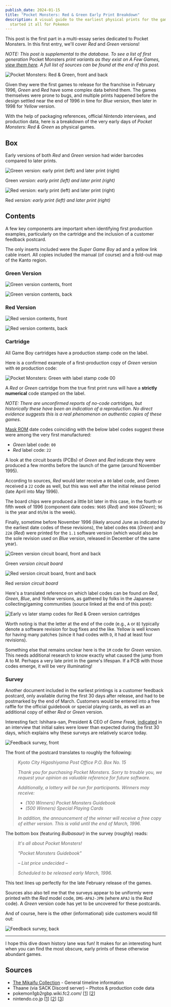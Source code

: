 ```yaml
---
publish_date: 2024-01-15
title: "Pocket Monsters: Red & Green Early Print Breakdown"
description: A visual guide to the earliest physical prints for the games that
  started it all for Pokemon
---
```


This post is the first part in a multi-essay series dedicated to Pocket Monsters. In this first entry, we'll cover _Red_ and _Green_ versions!

_NOTE: This post is supplemental to the database. To see a list of first generation_ Pocket Monsters _print variants as they exist on A Few Games, [view them here](https://www.afew.games/?search=pocket+monsters&platform=game+boy). A full list of sources can be found at the end of this post._

![Pocket Monsters: Red & Green, front and back](/uploads/red-green-hero.jpg)

Given they were the first games to release for the franchise in February 1996, _Green_ and _Red_ have some complex data behind them. The games themselves were prone to bugs, and multiple prints happened before the design settled near the end of 1996 in time for _Blue_ version, then later in 1998 for _Yellow_ version.

With the help of packaging references, official _Nintendo_ interviews, and production data, here is a breakdown of the very early days of _Pocket Monsters: Red & Green_ as physical games.

## Box

Early versions of both _Red_ and _Green_ version had wider barcodes compared to later prints.

![Green version: early print (left) and later print (right)](/uploads/green-box-early-and-late.png)

Green _version: early print (left) and later print (right)_

![Red version: early print (left) and later print (right)](/uploads/red-box-early-and-late.png)

Red _version: early print (left) and later print (right)_

## Contents

A few key components are important when identifying first production examples, particularly on the cartridge and the inclusion of a customer feedback postcard.

The only inserts included were the _Super Game Boy_ ad and a yellow link cable insert. All copies included the manual (of course) and a fold-out map of the Kanto region.

### Green Version

![Green version contents, front](/uploads/green-contents.png)

![Green version contents, back](/uploads/green-contents-back.png)

### Red Version

![Red version contents, front](/uploads/red-contents.png)

![Red version contents, back](/uploads/red-contents-back.png)

### Cartridge

All Game Boy cartridges have a production stamp code on the label.

Here is a confirmed example of a first-production copy of _Green_ version with `00` production code:

![Pocket Monsters: Green with label stamp code 00](/uploads/green-cart-label.png)

A _Red_ or _Green_ cartridge from the true first print runs will have a **strictly numerical** code stamped on the label.

_NOTE: There are unconfirmed reports of no-code cartridges, but historically these have been an indication of a reproduction. No direct evidence suggests this is a real phenomenon on authentic copies of these games._

[Mask ROM](https://handwiki.org/wiki/Mask_ROM) date codes coinciding with the below label codes suggest these were among the very first manufactured:

- _Green_ label code: `00`
- _Red_ label code: `22`

A look at the circuit boards (PCBs) of _Green_ and _Red_ indicate they were produced a few months before the launch of the game (around November 1995).

According to sources, _Red_ would later receive a `00` label code, and Green received a `22` code as well, but this was well after the initial release period (late April into May 1996).

The board chips were produced a little bit later in this case, in the fourth or fifth week of 1996 (component date codes: `9605` (_Red_) and `9604` (_Green_); `96` is the year and `05`/`04` is the week).

Finally, sometime before November 1996 (likely around June as indicated by the earliest date codes of these revisions), the label codes `00A` (_Green_) and `22A` (_Red_) were printed for the `1.1` software version (which would also be the sole revision used on _Blue_ version, released in December of the same year).

![Green version circuit board, front and back](/uploads/green-00-cart.jpeg)

Green _version circuit board_

![Red version circuit board, front and back](/uploads/red-22-cart.jpeg)

Red _version circuit board_

Here's a translated reference on which label codes can be found on _Red_, _Green_, _Blue_, and _Yellow_ versions, as gathered by folks in the Japanese collecting/gaming communities (source linked at the end of this post):

![Early vs later stamp codes for Red & Green version cartridges](/uploads/cart-code-table.png)

Worth noting is that the letter at the end of the code (e.g., `A` or `B`) typically denote a software revision for bug fixes and the like. Yellow is well known for having many patches (since it had codes with `D`, it had at least four revisions).

Something else that remains unclear here is the `1M` code for _Green_ version. This needs additional research to know exactly what caused the jump from A to M. Perhaps a very late print in the game's lifespan. If a PCB with those codes emerge, it will be very illuminating!

### Survey

Another document included in the earliest printings is a customer feedback postcard, only available during the first 30 days after release, and had to be postmarked by the end of March. Customers would be entered into a free raffle for the official guidebook or special playing cards, as well as an additional copy of either _Red_ or _Green_ version.

Interesting fact: Ishihara-san, President & CEO of _Game Freak,_ [indicated](https://iwataasks.nintendo.com/interviews/ds/pokemon/0/0/) in an interview that initial sales were lower than expected during the first 30 days, which explains why these surveys are relatively scarce today.

![Feedback survey, front](/uploads/survey-front.png)

The front of the postcard translates to roughly the following:

> _Kyoto City Higashiyama Post Office P.O. Box No. 15_
>
> _Thank you for purchasing Pocket Monsters. Sorry to trouble you, we request your opinion as valuable reference for future software._
>
> _Additionally, a lottery will be run for participants. Winners may receive:_
>
> - _(100 Winners) Pocket Monsters Guidebook_
> - _(500 Winners) Special Playing Cards_
>
> _In addition, the announcement of the winner will receive a free copy of either version. This is valid until the end of March, 1996._

The bottom box (featuring _Bulbasaur)_ in the survey (roughly) reads:

> _It's all about Pocket Monsters!_
>
> _"Pocket Monsters Guidebook"_
>
> _– List price undecided –_
>
> _Scheduled to be released early March, 1996._

This text lines up perfectly for the late February release of the games.

Sources also also tell me that the surveys appear to be uniformly were printed with the _Red_ model code, `DMG-APAJ-JPN` (where `APAJ` is the _Red_ code). A _Green_ version code has yet to be uncovered for these postcards.

And of course, here is the other (informational) side customers would fill out:

![Feedback survey, back](/uploads/survey-back.png)

---

I hope this dive down history lane was fun! It makes for an interesting hunt when you can find the most obscure, early prints of these otherwise abundant games.

## Sources

- [The Mikaifu Collection](https://www.instagram.com/mikaifucollection/) - General timeline information
- Thaane (via SACK Discord server) – Photos & production code data
- pokemon1gb2rgbp.wiki.fc2.com/ [[1](https://pokemon1gb2rgbp.wiki.fc2.com/)] [[2](https://pokemon1gb2rgbp.wiki.fc2.com/wiki/初期版・後期版の違い)]
- nintendo.co.jp [[1](https://www.nintendo.co.jp/n02/dmg/apajapbj/index.html)] [[2](https://www.nintendo.co.jp/n02/dmg/apej/index.html)] [[3](https://www.nintendo.co.jp/n02/dmg/apsj/index.html)]
